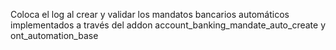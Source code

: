 Coloca el log al crear y validar los mandatos bancarios automáticos implementados a través del addon account_banking_mandate_auto_create y ont_automation_base
